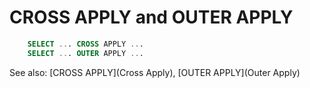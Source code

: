 # CROSS APPLY and OUTER APPLY

```sql
    SELECT ... CROSS APPLY ...
    SELECT ... OUTER APPLY ...
```

See also: [CROSS APPLY](Cross Apply), [OUTER APPLY](Outer Apply)